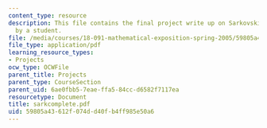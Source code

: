 ```yaml
---
content_type: resource
description: This file contains the final project write up on Sarkovskii's Theorem
  by a student.
file: /media/courses/18-091-mathematical-exposition-spring-2005/59805a43612f074dd40fb4ff985e50a6_sarkcomplete.pdf
file_type: application/pdf
learning_resource_types:
- Projects
ocw_type: OCWFile
parent_title: Projects
parent_type: CourseSection
parent_uid: 6ae0fbb5-7eae-ffa5-84cc-d6582f7117ea
resourcetype: Document
title: sarkcomplete.pdf
uid: 59805a43-612f-074d-d40f-b4ff985e50a6
---
```

